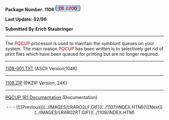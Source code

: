 <x-sas-window top="129" bottom="807" left="161" right="691">



<b>Package Number: 1108 </b>![](../IMAGES/OS2200.JPG)


<b>Last Update: 02/96</b>


<b>Submitted By:Erich Staubringer</b>


&#10;
- - -
The <font color="#AF0000">PQCUP</font> processor is used to maintain
the symbiont queues on your system. The main reason <font color="#AF0000">PQCUP</font> has been written is to selectively get
rid of print files which have been queued for printing but are no
longer required.
- - -
[1108-001.TXT](1108-001.TXT) (ASCII Version,104K)


&#10;
- - -
[1108.ZIP](1108.ZIP) (PKZIP Version, 24K)


&#10;
- - -
[PQCUP 1R1 Documentation](PQCUP.HTM) (Documentation)

<center>
- - -
[![[Previous]](../IMAGES/LRARO2LF.GIF)](../1107/INDEX.HTM)[![[Next]](../IMAGES/LRAR02RT.GIF)](../1109/INDEX.HTM)
</center>


</x-sas-window>